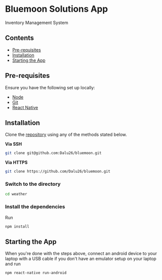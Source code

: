# Bluemoon Solutions App

Inventory Management System
## Contents

- [Pre-requisites](#pre-requisites)
- [Installation](#installation)
- [Starting the App](#starting-the-app)

## Pre-requisites

Ensure you have the following set up locally:

- [Node](https://nodejs.org)
- [Git](https://www.atlassian.com/git/tutorials/install-git)
- [React Native](https://reactnative.dev/docs/environment-setup)

## Installation

Clone the [repository](https://github.com/Dalu26/bluemoon) using any of the methods stated below.

**Via SSH**

```sh
git clone git@github.com:Dalu26/bluemoon.git
```

**Via HTTPS**

```sh
git clone https://github.com/Dalu26/bluemoon.git
```

### Switch to the directory

```sh
cd weather
```

### Install the dependencies

Run

```sh
npm install
```

## Starting the App

When you're done with the steps above, connect an android device to your laptop with a USB cable if you don't have an emulator setup on your laptop and run

```sh
npm react-native run-android
```
